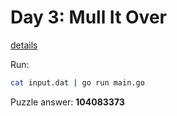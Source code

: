 # Day 3: Mull It Over

[details](https://adventofcode.com/2024/day/3)

Run:
```bash
cat input.dat | go run main.go
```

Puzzle answer: __104083373__
